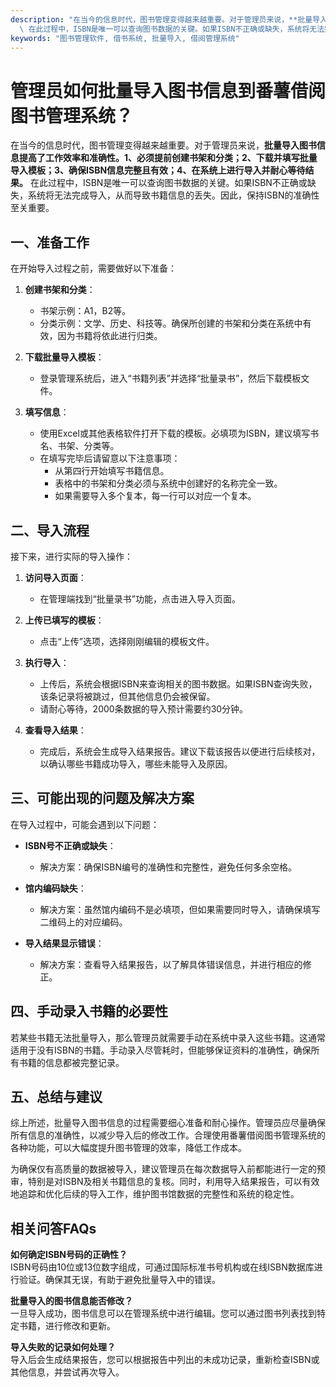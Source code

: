 ```yaml
---
description: "在当今的信息时代，图书管理变得越来越重要。对于管理员来说，**批量导入图书信息提高了工作效率和准确性。1、必须提前创建书架和分类；2、下载并填写批量导入模板；3、确保ISBN信息完整且有效；4、在系统上进行导入并耐心等待结果。**\
  \ 在此过程中，ISBN是唯一可以查询图书数据的关键。如果ISBN不正确或缺失，系统将无法完成导入，从而导致书籍信息的丢失。因此，保持ISBN的准确性至关重要。"
keywords: "图书管理软件, 借书系统, 批量导入, 借阅管理系统"
---
```

# 管理员如何批量导入图书信息到番薯借阅图书管理系统？

在当今的信息时代，图书管理变得越来越重要。对于管理员来说，**批量导入图书信息提高了工作效率和准确性。1、必须提前创建书架和分类；2、下载并填写批量导入模板；3、确保ISBN信息完整且有效；4、在系统上进行导入并耐心等待结果。** 在此过程中，ISBN是唯一可以查询图书数据的关键。如果ISBN不正确或缺失，系统将无法完成导入，从而导致书籍信息的丢失。因此，保持ISBN的准确性至关重要。

## 一、准备工作

在开始导入过程之前，需要做好以下准备：

1. **创建书架和分类**：
   - 书架示例：A1，B2等。
   - 分类示例：文学、历史、科技等。确保所创建的书架和分类在系统中有效，因为书籍将依此进行归类。

2. **下载批量导入模板**：
   - 登录管理系统后，进入“书籍列表”并选择“批量录书”，然后下载模板文件。

3. **填写信息**：
   - 使用Excel或其他表格软件打开下载的模板。必填项为ISBN，建议填写书名、书架、分类等。
   - 在填写完毕后请留意以下注意事项：
     - 从第四行开始填写书籍信息。
     - 表格中的书架和分类必须与系统中创建好的名称完全一致。
     - 如果需要导入多个复本，每一行可以对应一个复本。

## 二、导入流程

接下来，进行实际的导入操作：

1. **访问导入页面**：
   - 在管理端找到“批量录书”功能，点击进入导入页面。

2. **上传已填写的模板**：
   - 点击“上传”选项，选择刚刚编辑的模板文件。

3. **执行导入**：
   - 上传后，系统会根据ISBN来查询相关的图书数据。如果ISBN查询失败，该条记录将被跳过，但其他信息仍会被保留。
   - 请耐心等待，2000条数据的导入预计需要约30分钟。

4. **查看导入结果**：
   - 完成后，系统会生成导入结果报告。建议下载该报告以便进行后续核对，以确认哪些书籍成功导入，哪些未能导入及原因。

## 三、可能出现的问题及解决方案

在导入过程中，可能会遇到以下问题：

- **ISBN号不正确或缺失**：
  - 解决方案：确保ISBN编号的准确性和完整性，避免任何多余空格。

- **馆内编码缺失**：
  - 解决方案：虽然馆内编码不是必填项，但如果需要同时导入，请确保填写二维码上的对应编码。

- **导入结果显示错误**：
  - 解决方案：查看导入结果报告，以了解具体错误信息，并进行相应的修正。

## 四、手动录入书籍的必要性

若某些书籍无法批量导入，那么管理员就需要手动在系统中录入这些书籍。这通常适用于没有ISBN的书籍。手动录入尽管耗时，但能够保证资料的准确性，确保所有书籍的信息都被完整记录。

## 五、总结与建议

综上所述，批量导入图书信息的过程需要细心准备和耐心操作。管理员应尽量确保所有信息的准确性，以减少导入后的修改工作。合理使用番薯借阅图书管理系统的各种功能，可以大幅度提升图书管理的效率，降低工作成本。

为确保仅有高质量的数据被导入，建议管理员在每次数据导入前都能进行一定的预审，特别是对ISBN及相关书籍信息的复核。同时，利用导入结果报告，可以有效地追踪和优化后续的导入工作，维护图书馆数据的完整性和系统的稳定性。

## 相关问答FAQs

**如何确定ISBN号码的正确性？**  
ISBN号码由10位或13位数字组成，可通过国际标准书号机构或在线ISBN数据库进行验证。确保其无误，有助于避免批量导入中的错误。

**批量导入的图书信息能否修改？**  
一旦导入成功，图书信息可以在管理系统中进行编辑。您可以通过图书列表找到特定书籍，进行修改和更新。

**导入失败的记录如何处理？**  
导入后会生成结果报告，您可以根据报告中列出的未成功记录，重新检查ISBN或其他信息，并尝试再次导入。
